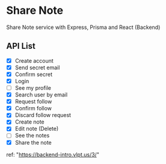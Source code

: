 # Share Note
Share Note service with Express, Prisma and React (Backend)

## API List

- [x] Create account
- [x] Send secret email
- [x] Confirm secret
- [x] Login
- [ ] See my profile
- [x] Search user by email
- [x] Request follow
- [x] Confirm follow
- [x] Discard follow request
- [x] Create note
- [x] Edit note (Delete)
- [ ] See the notes
- [x] Share the note

ref: "https://backend-intro.vlpt.us/3/"